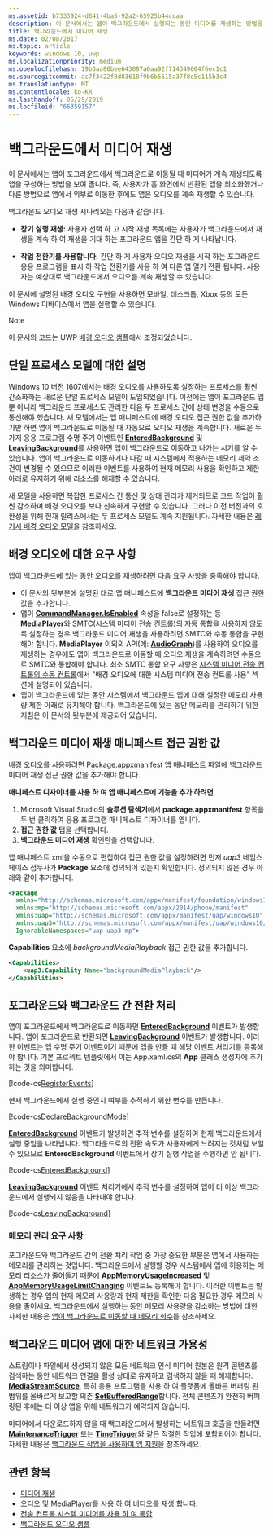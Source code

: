 ```yaml
---
ms.assetid: b7333924-d641-4ba5-92a2-65925b44ccaa
description: 이 문서에서는 앱이 백그라운드에서 실행되는 동안 미디어를 재생하는 방법을 보여 줍니다.
title: 백그라운드에서 미디어 재생
ms.date: 02/08/2017
ms.topic: article
keywords: windows 10, uwp
ms.localizationpriority: medium
ms.openlocfilehash: 19b3aa80bee643087a0aa92f714349004f6ec1c1
ms.sourcegitcommit: ac7f3422f8d83618f9b6b5615a37f8e5c115b3c4
ms.translationtype: MT
ms.contentlocale: ko-KR
ms.lasthandoff: 05/29/2019
ms.locfileid: "66359157"
---
```

# <a name="play-media-in-the-background"></a>백그라운드에서 미디어 재생
이 문서에서는 앱이 포그라운드에서 백그라운드로 이동될 때 미디어가 계속 재생되도록 앱을 구성하는 방법을 보여 줍니다. 즉, 사용자가 홈 화면에서 반환된 앱을 최소화했거나 다른 방법으로 앱에서 외부로 이동한 후에도 앱은 오디오를 계속 재생할 수 있습니다. 

백그라운드 오디오 재생 시나리오는 다음과 같습니다.

-   **장기 실행 재생:** 사용자 선택 하 고 시작 재생 목록에는 사용자가 백그라운드에서 재생을 계속 하 여 재생을 기대 하는 포그라운드 앱을 간단 하 게 나타납니다.

-   **작업 전환기를 사용합니다.** 간단 하 게 사용자 오디오 재생을 시작 하는 포그라운드 응용 프로그램을 표시 하 작업 전환기를 사용 하 여 다른 앱 열기 전환 됩니다. 사용자는 예상대로 백그라운드에서 오디오를 계속 재생할 수 있습니다.

이 문서에 설명된 배경 오디오 구현을 사용하면 모바일, 데스크톱, Xbox 등의 모든 Windows 디바이스에서 앱을 실행할 수 있습니다.

> [!NOTE]
> 이 문서의 코드는 UWP [배경 오디오 샘플](https://go.microsoft.com/fwlink/p/?LinkId=800141)에서 조정되었습니다.

## <a name="explanation-of-one-process-model"></a>단일 프로세스 모델에 대한 설명
Windows 10 버전 1607에서는 배경 오디오를 사용하도록 설정하는 프로세스를 훨씬 간소화하는 새로운 단일 프로세스 모델이 도입되었습니다. 이전에는 앱이 포그라운드 앱뿐 아니라 백그라운드 프로세스도 관리한 다음 두 프로세스 간에 상태 변경을 수동으로 통신해야 했습니다. 새 모델에서는 앱 매니페스트에 배경 오디오 접근 권한 값을 추가하기만 하면 앱이 백그라운드로 이동될 때 자동으로 오디오 재생을 계속합니다. 새로운 두 가지 응용 프로그램 수명 주기 이벤트인 [**EnteredBackground**](https://docs.microsoft.com/uwp/api/windows.applicationmodel.core.coreapplication.enteredbackground) 및 [**LeavingBackground**](https://docs.microsoft.com/uwp/api/windows.applicationmodel.core.coreapplication.leavingbackground)를 사용하면 앱이 백그라운드로 이동하고 나가는 시기를 알 수 있습니다. 앱이 백그라운드로 이동하거나 나갈 때 시스템에서 적용하는 메모리 제약 조건이 변경될 수 있으므로 이러한 이벤트를 사용하여 현재 메모리 사용을 확인하고 제한 아래로 유지하기 위해 리소스를 해제할 수 있습니다.

새 모델을 사용하면 복잡한 프로세스 간 통신 및 상태 관리가 제거되므로 코드 작업이 훨씬 감소하며 배경 오디오를 보다 신속하게 구현할 수 있습니다. 그러나 이전 버전과의 호환성을 위해 현재 릴리스에서는 두 프로세스 모델도 계속 지원됩니다. 자세한 내용은 [레거시 배경 오디오 모델](legacy-background-media-playback.md)을 참조하세요.

## <a name="requirements-for-background-audio"></a>배경 오디오에 대한 요구 사항
앱이 백그라운드에 있는 동안 오디오를 재생하려면 다음 요구 사항을 충족해야 합니다.

* 이 문서의 뒷부분에 설명된 대로 앱 매니페스트에 **백그라운드 미디어 재생** 접근 권한 값을 추가합니다.
* 앱이 [**CommandManager.IsEnabled**](https://docs.microsoft.com/uwp/api/windows.media.playback.mediaplaybackcommandmanager.isenabled) 속성을 false로 설정하는 등 **MediaPlayer**와 SMTC(시스템 미디어 전송 컨트롤)의 자동 통합을 사용하지 않도록 설정하는 경우 백그라운드 미디어 재생을 사용하려면 SMTC와 수동 통합을 구현해야 합니다. **MediaPlayer** 이외의 API(예: [**AudioGraph**](https://docs.microsoft.com/uwp/api/Windows.Media.Audio.AudioGraph))를 사용하여 오디오를 재생하는 경우에도 앱이 백그라운드로 이동할 때 오디오 재생을 계속하려면 수동으로 SMTC와 통합해야 합니다. 최소 SMTC 통합 요구 사항은 [시스템 미디어 전송 컨트롤의 수동 컨트롤](system-media-transport-controls.md)에서 "배경 오디오에 대한 시스템 미디어 전송 컨트롤 사용" 섹션에 설명되어 있습니다.
* 앱이 백그라운드에 있는 동안 시스템에서 백그라운드 앱에 대해 설정한 메모리 사용량 제한 아래로 유지해야 합니다. 백그라운드에 있는 동안 메모리를 관리하기 위한 지침은 이 문서의 뒷부분에 제공되어 있습니다.

## <a name="background-media-playback-manifest-capability"></a>백그라운드 미디어 재생 매니페스트 접근 권한 값
배경 오디오를 사용하려면 Package.appxmanifest 앱 매니페스트 파일에 백그라운드 미디어 재생 접근 권한 값을 추가해야 합니다. 

**매니페스트 디자이너를 사용 하 여 앱 매니페스트에 기능을 추가 하려면**

1.  Microsoft Visual Studio의 **솔루션 탐색기**에서 **package.appxmanifest** 항목을 두 번 클릭하여 응용 프로그램 매니페스트 디자이너를 엽니다.
2.  **접근 권한 값** 탭을 선택합니다.
3.  **백그라운드 미디어 재생** 확인란을 선택합니다.

앱 매니페스트 xml을 수동으로 편집하여 접근 권한 값을 설정하려면 먼저 *uap3* 네임스페이스 접두사가 **Package** 요소에 정의되어 있는지 확인합니다. 정의되지 않은 경우 아래와 같이 추가합니다.
```xml
<Package
  xmlns="http://schemas.microsoft.com/appx/manifest/foundation/windows10"
  xmlns:mp="http://schemas.microsoft.com/appx/2014/phone/manifest"
  xmlns:uap="http://schemas.microsoft.com/appx/manifest/uap/windows10"
  xmlns:uap3="http://schemas.microsoft.com/appx/manifest/uap/windows10/3"
  IgnorableNamespaces="uap uap3 mp">
```

**Capabilities** 요소에 *backgroundMediaPlayback* 접근 권한 값을 추가합니다.
```xml
<Capabilities>
    <uap3:Capability Name="backgroundMediaPlayback"/>
</Capabilities>
```

## <a name="handle-transitioning-between-foreground-and-background"></a>포그라운드와 백그라운드 간 전환 처리
앱이 포그라운드에서 백그라운드로 이동하면 [**EnteredBackground**](https://docs.microsoft.com/uwp/api/windows.applicationmodel.core.coreapplication.enteredbackground) 이벤트가 발생합니다. 앱이 포그라운드로 반환되면 [**LeavingBackground**](https://docs.microsoft.com/uwp/api/windows.applicationmodel.core.coreapplication.leavingbackground) 이벤트가 발생합니다. 이러한 이벤트는 앱 수명 주기 이벤트이기 때문에 앱을 만들 때 해당 이벤트 처리기를 등록해야 합니다. 기본 프로젝트 템플릿에서 이는 App.xaml.cs의 **App** 클래스 생성자에 추가하는 것을 의미합니다. 

[!code-cs[RegisterEvents](./code/BackgroundAudio_RS1/cs/App.xaml.cs#SnippetRegisterEvents)]

현재 백그라운드에서 실행 중인지 여부를 추적하기 위한 변수를 만듭니다.

[!code-cs[DeclareBackgroundMode](./code/BackgroundAudio_RS1/cs/App.xaml.cs#SnippetDeclareBackgroundMode)]

[  **EnteredBackground**](https://docs.microsoft.com/uwp/api/windows.applicationmodel.core.coreapplication.enteredbackground) 이벤트가 발생하면 추적 변수를 설정하여 현재 백그라운드에서 실행 중임을 나타냅니다. 백그라운드로의 전환 속도가 사용자에게 느려지는 것처럼 보일 수 있으므로 **EnteredBackground** 이벤트에서 장기 실행 작업을 수행하면 안 됩니다.

[!code-cs[EnteredBackground](./code/BackgroundAudio_RS1/cs/App.xaml.cs#SnippetEnteredBackground)]

[  **LeavingBackground**](https://docs.microsoft.com/uwp/api/windows.applicationmodel.core.coreapplication.leavingbackground) 이벤트 처리기에서 추적 변수를 설정하여 앱이 더 이상 백그라운드에서 실행되지 않음을 나타내야 합니다.

[!code-cs[LeavingBackground](./code/BackgroundAudio_RS1/cs/App.xaml.cs#SnippetLeavingBackground)]

### <a name="memory-management-requirements"></a>메모리 관리 요구 사항
포그라운드와 백그라운드 간의 전환 처리 작업 중 가장 중요한 부분은 앱에서 사용하는 메모리를 관리하는 것입니다. 백그라운드에서 실행할 경우 시스템에서 앱에 허용하는 메모리 리소스가 줄어들기 때문에 [**AppMemoryUsageIncreased**](https://docs.microsoft.com/uwp/api/windows.system.memorymanager.appmemoryusageincreased) 및 [**AppMemoryUsageLimitChanging**](https://docs.microsoft.com/uwp/api/windows.system.memorymanager.appmemoryusagelimitchanging) 이벤트도 등록해야 합니다. 이러한 이벤트는 발생하는 경우 앱의 현재 메모리 사용량과 현재 제한을 확인한 다음 필요한 경우 메모리 사용을 줄이세요. 백그라운드에서 실행하는 동안 메모리 사용량을 감소하는 방법에 대한 자세한 내용은 [앱이 백그라운드로 이동할 때 메모리 회수](../launch-resume/reduce-memory-usage.md)를 참조하세요.

## <a name="network-availability-for-background-media-apps"></a>백그라운드 미디어 앱에 대한 네트워크 가용성
스트림이나 파일에서 생성되지 않은 모든 네트워크 인식 미디어 원본은 원격 콘텐츠를 검색하는 동안 네트워크 연결을 활성 상태로 유지하고 검색하지 않을 때 해제합니다. [**MediaStreamSource**](https://docs.microsoft.com/uwp/api/Windows.Media.Core.MediaStreamSource), 특히 응용 프로그램을 사용 하 여 플랫폼에 올바른 버퍼링 된 범위를 올바르게 보고할 의존 [ **SetBufferedRange**](https://docs.microsoft.com/uwp/api/windows.media.core.mediastreamsource.setbufferedrange)합니다. 전체 콘텐츠가 완전히 버퍼링된 후에는 더 이상 앱을 위해 네트워크가 예약되지 않습니다.

미디어에서 다운로드하지 않을 때 백그라운드에서 발생하는 네트워크 호출을 만들려면 [**MaintenanceTrigger**](https://docs.microsoft.com/uwp/api/Windows.ApplicationModel.Background.MaintenanceTrigger) 또는 [**TimeTrigger**](https://docs.microsoft.com/uwp/api/Windows.ApplicationModel.Background.TimeTrigger)와 같은 적절한 작업에 포함되어야 합니다. 자세한 내용은 [백그라운드 작업을 사용하여 앱 지원](https://docs.microsoft.com/windows/uwp/launch-resume/support-your-app-with-background-tasks)을 참조하세요.

## <a name="related-topics"></a>관련 항목
* [미디어 재생](media-playback.md)
* [오디오 및 MediaPlayer를 사용 하 여 비디오를 재생 합니다.](play-audio-and-video-with-mediaplayer.md)
* [전송 컨트롤 시스템 미디어를 사용 하 여 통합](integrate-with-systemmediatransportcontrols.md)
* [백그라운드 오디오 샘플](https://github.com/Microsoft/Windows-universal-samples/tree/master/Samples/BackgroundMediaPlayback)

 

 




